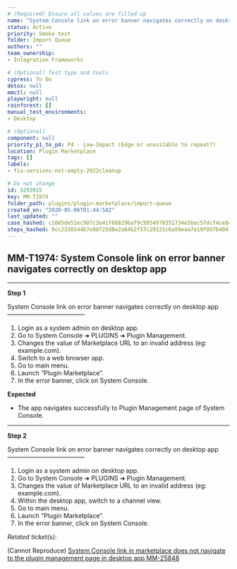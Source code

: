 ```yaml
---
# (Required) Ensure all values are filled up
name: "System Console link on error banner navigates correctly on desktop app"
status: Active
priority: Smoke test
folder: Import Queue
authors: ""
team_ownership: 
- Integration Frameworks

# (Optional) Test type and tools
cypress: To Do
detox: null
mmctl: null
playwright: null
rainforest: []
manual_test_environments: 
- Desktop

# (Optional)
component: null
priority_p1_to_p4: P4 - Low-Impact (Edge or unsuitable to repeat?)
location: Plugin Marketplace
tags: []
labels: 
- fix-versions-not-empty-2022cleanup

# Do not change
id: 5293915
key: MM-T1974
folder_path: plugins/plugin-marketplace/import-queue
created_on: "2020-05-06T01:44:58Z"
last_updated: ""
case_hashed: c1605de51ec987c2e41f66829baf9c9954979351734e5bec57dcf4ce8468100bb07fc736983390321ce4d354cd113912
steps_hashed: 9cc2330144b7e98725d8e2a64b2f57c29221c6a59eaa7e19f057b404f20b16b7406eb1c01bde411e94181137aeb35fa0
---
```


## MM-T1974: System Console link on error banner navigates correctly on desktop app

---

**Step 1**

System Console link on error banner navigates correctly on desktop app\
–––––––––––––––––––––––––

1. Login as a system admin on desktop app.
2. Go to System Console ➜ PLUGINS ➜ Plugin Management.
3. Changes the value of Marketplace URL to an invalid address (eg: example.com).
4. Switch to a web browser app.
5. Go to main menu.
6. Launch “Plugin Marketplace”.
7. In the error banner, click on System Console.

**Expected**

- The app navigates successfully to Plugin Management page of System Console.

---

**Step 2**

System Console link on error banner navigates correctly on desktop app\
–––––––––––––––––––––––––

1. Login as a system admin on desktop app.
2. Go to System Console ➜ PLUGINS ➜ Plugin Management.
3. Changes the value of Marketplace URL to an invalid address (eg: example.com).
4. Within the desktop app, switch to a channel view.
5. Go to main menu.
6. Launch “Plugin Marketplace”.
7. In the error banner, click on System Console.

_Related ticket(s):_

(Cannot Reproduce) [System Console link in marketplace does not navigate to the plugin management page in desktop app MM-25848](https://mattermost.atlassian.net/browse/MM-25848)
